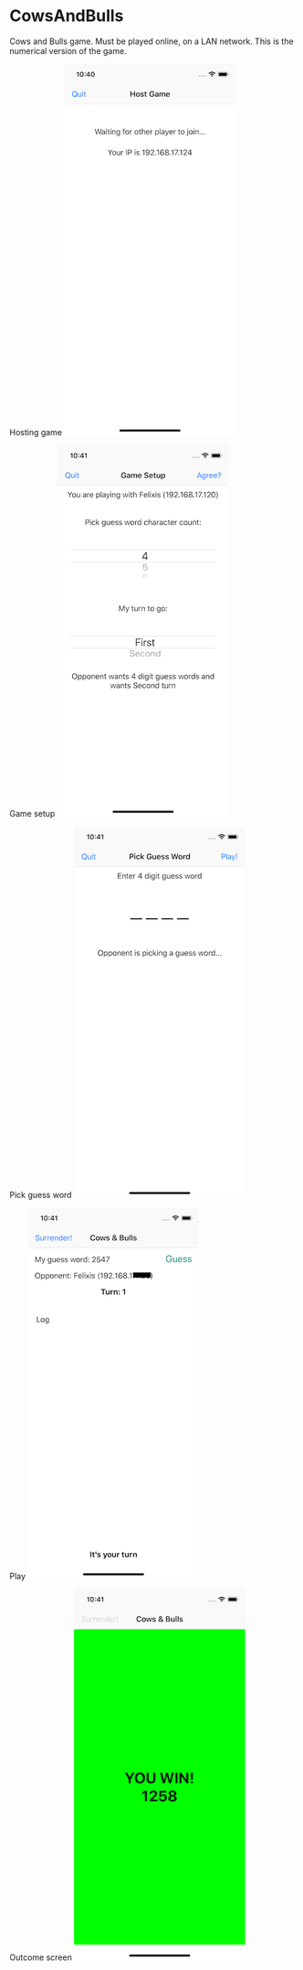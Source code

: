# CowsAndBulls
Cows and Bulls game. Must be played online, on a LAN network. This is the numerical version of the game.

Hosting game
![alt text](https://github.com/felixisto/CowsAndBulls/blob/master/Screenshots/scrn1.png)

Game setup
![alt text](https://github.com/felixisto/CowsAndBulls/blob/master/Screenshots/scrn2.png)

Pick guess word
![alt text](https://github.com/felixisto/CowsAndBulls/blob/master/Screenshots/scrn3.png)

Play
![alt text](https://github.com/felixisto/CowsAndBulls/blob/master/Screenshots/scrn6.png)

Outcome screen
![alt text](https://github.com/felixisto/CowsAndBulls/blob/master/Screenshots/scrn5.png)
